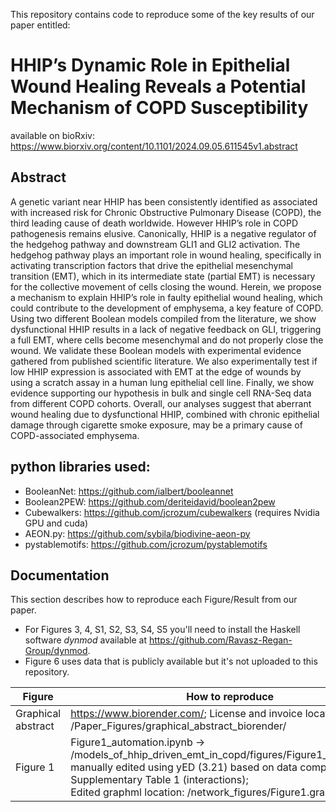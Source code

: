 This repository contains code to reproduce some of the key results of our paper entitled: <br>
# HHIP’s Dynamic Role in Epithelial Wound Healing Reveals a Potential Mechanism of COPD Susceptibility
available on bioRxiv: https://www.biorxiv.org/content/10.1101/2024.09.05.611545v1.abstract 

## Abstract 
A genetic variant near HHIP has been consistently identified as associated with increased risk for Chronic Obstructive Pulmonary Disease (COPD), the third leading cause of death worldwide. However HHIP’s role in COPD pathogenesis remains elusive. Canonically, HHIP is a negative regulator of the hedgehog pathway and downstream GLI1 and GLI2 activation. The hedgehog pathway plays an important role in wound healing, specifically in activating transcription factors that drive the epithelial mesenchymal transition (EMT), which in its intermediate state (partial EMT) is necessary for the collective movement of cells closing the wound. Herein, we propose a mechanism to explain HHIP’s role in faulty epithelial wound healing, which could contribute to the development of emphysema, a key feature of COPD. Using two different Boolean models compiled from the literature, we show dysfunctional HHIP results in a lack of negative feedback on GLI, triggering a full EMT, where cells become mesenchymal and do not properly close the wound. We validate these Boolean models with experimental evidence gathered from published scientific literature. We also experimentally test if low HHIP expression is associated with EMT at the edge of wounds by using a scratch assay in a human lung epithelial cell line. Finally, we show evidence supporting our hypothesis in bulk and single cell RNA-Seq data from different COPD cohorts. Overall, our analyses suggest that aberrant wound healing due to dysfunctional HHIP, combined with chronic epithelial damage through cigarette smoke exposure, may be a primary cause of COPD-associated emphysema.

## python libraries used:
* BooleanNet: https://github.com/ialbert/booleannet 
* Boolean2PEW: https://github.com/deriteidavid/boolean2pew
* Cubewalkers: https://github.com/jcrozum/cubewalkers  (requires Nvidia GPU and cuda)
* AEON.py: https://github.com/sybila/biodivine-aeon-py
* pystablemotifs: https://github.com/jcrozum/pystablemotifs  

## Documentation
This section describes how to reproduce each Figure/Result from our paper. 
* For Figures 3, 4, S1, S2, S3, S4, S5 you'll need to install the Haskell software *dynmod* available at https://github.com/Ravasz-Regan-Group/dynmod.
* Figure 6 uses data that is publicly available but it's not uploaded to this repository.

|Figure | How to reproduce | Final figure location| 
|---|---|---|
| Graphical abstract | https://www.biorender.com/; License and invoice location: /Paper_Figures/graphical_abstract_biorender/ |/Paper_Figures/graphical abstract.png(pdf.) |
|Figure 1|Figure1_automation.ipynb → /models_of_hhip_driven_emt_in_copd/figures/Figure1_raw.graphml; <br> manually edited using yED (3.21) based on data compiled in Supplementary Table 1 (interactions); <br> Edited graphml location: /network_figures/Figure1.graphml; | /Paper_Figures/Figure1.png(.pdf) |
